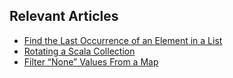 ## Relevant Articles
- [Find the Last Occurrence of an Element in a List](https://www.baeldung.com/scala/last-occurrence-in-list)
- [Rotating a Scala Collection](https://www.baeldung.com/scala/rotate-collection)
- [Filter “None” Values From a Map](https://www.baeldung.com/scala/filter-none-from-map)
